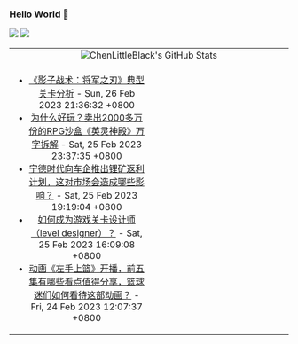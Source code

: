 ### Hello World 👋

[![](https://img.shields.io/badge/@ChenLittleBlack-1a6c81?style=flat&logo=java&logoColor=1a6c81&label=Java&colorA=ffffff)](https://www.java.com/)
[![](https://img.shields.io/badge/@ChenLittleBlack-41b883?style=flat&logo=vuedotjs&logoColor=41b883&label=Vue&colorA=ffffff)](https://cn.vuejs.org/)

<table>
<tr>
<td colspan="2" style="text-align: center;">
<img alt="ChenLittleBlack's GitHub Stats" src="https://github-readme-stats.vercel.app/api?username=ChenLittleBlack&show_icons=true&icon_color=CE1D2D&text_color=718096&bg_color=ffffff&hide_title=true" />
</td>
</tr>
<tr>
<td align="center" valign="middle">

<!-- START_SECTION:blog -->
* <a href='http://zhuanlan.zhihu.com/p/606362461?utm_campaign=rss&utm_medium=rss&utm_source=rss&utm_content=title' target='_blank'>《影子战术：将军之刃》典型关卡分析</a> - Sun, 26 Feb 2023 21:36:32 +0800
* <a href='http://zhuanlan.zhihu.com/p/609285323?utm_campaign=rss&utm_medium=rss&utm_source=rss&utm_content=title' target='_blank'>为什么好玩？卖出2000多万份的RPG沙盒《英灵神殿》万字拆解</a> - Sat, 25 Feb 2023 23:37:35 +0800
* <a href='http://www.zhihu.com/question/584605829/answer/2910661986?utm_campaign=rss&utm_medium=rss&utm_source=rss&utm_content=title' target='_blank'>宁德时代向车企推出锂矿返利计划，这对市场会造成哪些影响？</a> - Sat, 25 Feb 2023 19:19:04 +0800
* <a href='http://www.zhihu.com/question/23404306/answer/2909658162?utm_campaign=rss&utm_medium=rss&utm_source=rss&utm_content=title' target='_blank'>如何成为游戏关卡设计师（level designer）？</a> - Sat, 25 Feb 2023 16:09:08 +0800
* <a href='http://www.zhihu.com/question/581850411/answer/2908655592?utm_campaign=rss&utm_medium=rss&utm_source=rss&utm_content=title' target='_blank'>动画《左手上篮》开播，前五集有哪些看点值得分享，篮球迷们如何看待这部动画？</a> - Fri, 24 Feb 2023 12:07:37 +0800
<!-- END_SECTION:blog -->

</td>
<td valign="middle" width="50%">

<!-- START_SECTION:douban -->

<!-- END_SECTION:douban -->

</td>
</tr>
</table>
